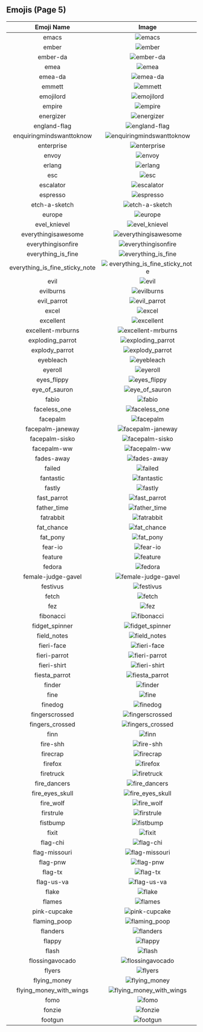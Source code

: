 
  ## Emojis (Page 5)
  |Emoji Name|Image|
  | :-: | :-: |
  |emacs| ![emacs](/output/emacs.png)|
  |ember| ![ember](/output/ember.png)|
  |ember-da| ![ember-da](/output/ember-da.png)|
  |emea| ![emea](/output/emea.png)|
  |emea-da| ![emea-da](/output/emea-da.png)|
  |emmett| ![emmett](/output/emmett.jpg)|
  |emojilord| ![emojilord](/output/emojilord.jpg)|
  |empire| ![empire](/output/empire.png)|
  |energizer| ![energizer](/output/energizer.gif)|
  |england-flag| ![england-flag](/output/england-flag.png)|
  |enquiringmindswanttoknow| ![enquiringmindswanttoknow](/output/enquiringmindswanttoknow.png)|
  |enterprise| ![enterprise](/output/enterprise.jpg)|
  |envoy| ![envoy](/output/envoy.png)|
  |erlang| ![erlang](/output/erlang.png)|
  |esc| ![esc](/output/esc.png)|
  |escalator| ![escalator](/output/escalator.jpg)|
  |espresso| ![espresso](/output/espresso.jpg)|
  |etch-a-sketch| ![etch-a-sketch](/output/etch-a-sketch.gif)|
  |europe| ![europe](/output/europe.png)|
  |evel_knievel| ![evel_knievel](/output/evel_knievel.jpg)|
  |everythingisawesome| ![everythingisawesome](/output/everythingisawesome.png)|
  |everythingisonfire| ![everythingisonfire](/output/everythingisonfire.gif)|
  |everything_is_fine| ![everything_is_fine](/output/everything_is_fine.gif)|
  |everything_is_fine_sticky_note| ![everything_is_fine_sticky_note](/output/everything_is_fine_sticky_note.png)|
  |evil| ![evil](/output/evil.png)|
  |evilburns| ![evilburns](/output/evilburns.png)|
  |evil_parrot| ![evil_parrot](/output/evil_parrot.gif)|
  |excel| ![excel](/output/excel.png)|
  |excellent| ![excellent](/output/excellent.png)|
  |excellent-mrburns| ![excellent-mrburns](/output/excellent-mrburns.gif)|
  |exploding_parrot| ![exploding_parrot](/output/exploding_parrot)|
  |explody_parrot| ![explody_parrot](/output/explody_parrot.gif)|
  |eyebleach| ![eyebleach](/output/eyebleach.gif)|
  |eyeroll| ![eyeroll](/output/eyeroll)|
  |eyes_flippy| ![eyes_flippy](/output/eyes_flippy.gif)|
  |eye_of_sauron| ![eye_of_sauron](/output/eye_of_sauron.jpg)|
  |fabio| ![fabio](/output/fabio.png)|
  |faceless_one| ![faceless_one](/output/faceless_one.png)|
  |facepalm| ![facepalm](/output/facepalm.gif)|
  |facepalm-janeway| ![facepalm-janeway](/output/facepalm-janeway.png)|
  |facepalm-sisko| ![facepalm-sisko](/output/facepalm-sisko.png)|
  |facepalm-ww| ![facepalm-ww](/output/facepalm-ww.gif)|
  |fades-away| ![fades-away](/output/fades-away)|
  |failed| ![failed](/output/failed.png)|
  |fantastic| ![fantastic](/output/fantastic.jpg)|
  |fastly| ![fastly](/output/fastly.png)|
  |fast_parrot| ![fast_parrot](/output/fast_parrot.gif)|
  |father_time| ![father_time](/output/father_time.gif)|
  |fatrabbit| ![fatrabbit](/output/fatrabbit)|
  |fat_chance| ![fat_chance](/output/fat_chance.png)|
  |fat_pony| ![fat_pony](/output/fat_pony.jpg)|
  |fear-io| ![fear-io](/output/fear-io.png)|
  |feature| ![feature](/output/feature.gif)|
  |fedora| ![fedora](/output/fedora)|
  |female-judge-gavel| ![female-judge-gavel](/output/female-judge-gavel.png)|
  |festivus| ![festivus](/output/festivus.png)|
  |fetch| ![fetch](/output/fetch.jpg)|
  |fez| ![fez](/output/fez.gif)|
  |fibonacci| ![fibonacci](/output/fibonacci.png)|
  |fidget_spinner| ![fidget_spinner](/output/fidget_spinner.gif)|
  |field_notes| ![field_notes](/output/field_notes.jpg)|
  |fieri-face| ![fieri-face](/output/fieri-face.png)|
  |fieri-parrot| ![fieri-parrot](/output/fieri-parrot.gif)|
  |fieri-shirt| ![fieri-shirt](/output/fieri-shirt.png)|
  |fiesta_parrot| ![fiesta_parrot](/output/fiesta_parrot.gif)|
  |finder| ![finder](/output/finder.png)|
  |fine| ![fine](/output/fine.png)|
  |finedog| ![finedog](/output/finedog.png)|
  |fingerscrossed| ![fingerscrossed](/output/fingerscrossed.png)|
  |fingers_crossed| ![fingers_crossed](/output/fingers_crossed.png)|
  |finn| ![finn](/output/finn.gif)|
  |fire-shh| ![fire-shh](/output/fire-shh.png)|
  |firecrap| ![firecrap](/output/firecrap)|
  |firefox| ![firefox](/output/firefox.png)|
  |firetruck| ![firetruck](/output/firetruck.png)|
  |fire_dancers| ![fire_dancers](/output/fire_dancers.png)|
  |fire_eyes_skull| ![fire_eyes_skull](/output/fire_eyes_skull.png)|
  |fire_wolf| ![fire_wolf](/output/fire_wolf.png)|
  |firstrule| ![firstrule](/output/firstrule.jpg)|
  |fistbump| ![fistbump](/output/fistbump)|
  |fixit| ![fixit](/output/fixit.png)|
  |flag-chi| ![flag-chi](/output/flag-chi.png)|
  |flag-missouri| ![flag-missouri](/output/flag-missouri.png)|
  |flag-pnw| ![flag-pnw](/output/flag-pnw.png)|
  |flag-tx| ![flag-tx](/output/flag-tx.png)|
  |flag-us-va| ![flag-us-va](/output/flag-us-va.gif)|
  |flake| ![flake](/output/flake.png)|
  |flames| ![flames](/output/flames.png)|
  |pink-cupcake| ![pink-cupcake](/output/pink-cupcake.png)|
  |flaming_poop| ![flaming_poop](/output/flaming_poop.png)|
  |flanders| ![flanders](/output/flanders.png)|
  |flappy| ![flappy](/output/flappy.gif)|
  |flash| ![flash](/output/flash.png)|
  |flossingavocado| ![flossingavocado](/output/flossingavocado.gif)|
  |flyers| ![flyers](/output/flyers.png)|
  |flying_money| ![flying_money](/output/flying_money.gif)|
  |flying_money_with_wings| ![flying_money_with_wings](/output/flying_money_with_wings.gif)|
  |fomo| ![fomo](/output/fomo.png)|
  |fonzie| ![fonzie](/output/fonzie.png)|
  |footgun| ![footgun](/output/footgun.png)|
  